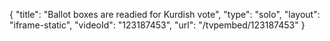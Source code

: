 {
    "title": "Ballot boxes are readied for Kurdish vote",
    "type": "solo",
    "layout": "iframe-static",
    "videoId": "123187453",
    "url": "\/tvpembed\/123187453"
}